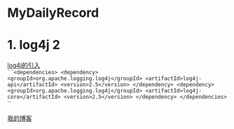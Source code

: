 # MyDailyRecord
# 1. log4j 2
[log4j的引入](https://logging.apache.org/log4j/2.x/maven-artifacts.html)    
` ``<dependencies>
  <dependency>
    <groupId>org.apache.logging.log4j</groupId>
    <artifactId>log4j-api</artifactId>
    <version>2.5</version>
  </dependency>
  <dependency>
    <groupId>org.apache.logging.log4j</groupId>
    <artifactId>log4j-core</artifactId>
    <version>2.5</version>
  </dependency>
</dependencies>
` ``



[我的博客](https://logging.apache.org/log4j/2.x/manual/configuration.html)  
